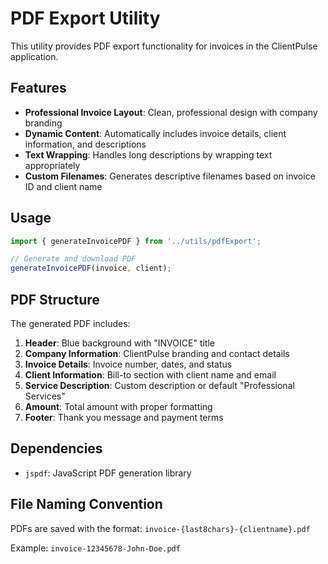 # PDF Export Utility

This utility provides PDF export functionality for invoices in the ClientPulse application.

## Features

- **Professional Invoice Layout**: Clean, professional design with company branding
- **Dynamic Content**: Automatically includes invoice details, client information, and descriptions
- **Text Wrapping**: Handles long descriptions by wrapping text appropriately
- **Custom Filenames**: Generates descriptive filenames based on invoice ID and client name

## Usage

```javascript
import { generateInvoicePDF } from '../utils/pdfExport';

// Generate and download PDF
generateInvoicePDF(invoice, client);
```

## PDF Structure

The generated PDF includes:

1. **Header**: Blue background with "INVOICE" title
2. **Company Information**: ClientPulse branding and contact details
3. **Invoice Details**: Invoice number, dates, and status
4. **Client Information**: Bill-to section with client name and email
5. **Service Description**: Custom description or default "Professional Services"
6. **Amount**: Total amount with proper formatting
7. **Footer**: Thank you message and payment terms

## Dependencies

- `jspdf`: JavaScript PDF generation library

## File Naming Convention

PDFs are saved with the format: `invoice-{last8chars}-{clientname}.pdf`

Example: `invoice-12345678-John-Doe.pdf`

